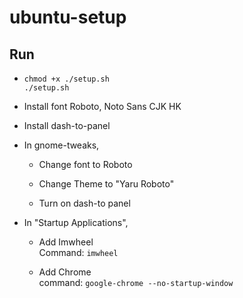 # ubuntu-setup

## Run

- 
  ```
  chmod +x ./setup.sh
  ./setup.sh
  ```

- Install font Roboto, Noto Sans CJK HK

- Install dash-to-panel

- In gnome-tweaks,

  - Change font to Roboto
  
  - Change Theme to "Yaru Roboto"
  
  - Turn on dash-to panel

- In "Startup Applications",

  - Add Imwheel  
    Command: `imwheel`
  
  - Add Chrome  
    command: `google-chrome --no-startup-window`
